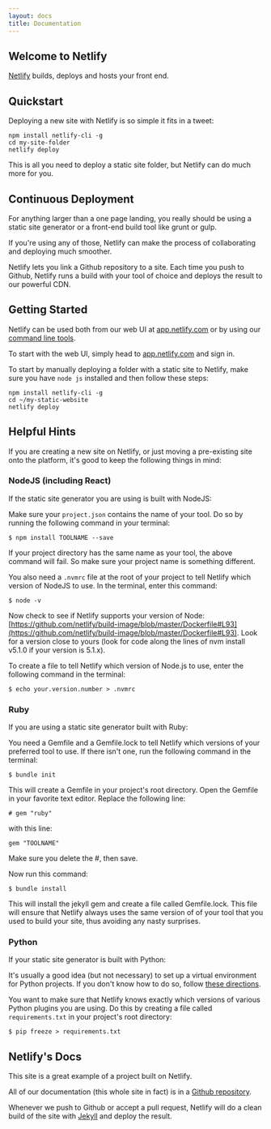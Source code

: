```yaml
---
layout: docs
title: Documentation
---
```


## Welcome to Netlify

[Netlify](http://www.netlify.com) builds, deploys and hosts your front end.

## Quickstart

Deploying a new site with Netlify is so simple it fits in a tweet:

```
npm install netlify-cli -g
cd my-site-folder
netlify deploy
```

This is all you need to deploy a static site folder, but Netlify can do much more for you.

## Continuous Deployment

For anything larger than a one page landing, you really should be using a static site generator or a front-end build tool like grunt or gulp.

If you're using any of those, Netlify can make the process of collaborating and deploying much smoother.

Netlify lets you link a Github repository to a site. Each time you push to Github, Netlify runs a build with your tool of choice and deploys the result to our powerful CDN.

## Getting Started

Netlify can be used both from our web UI at [app.netlify.com](http://app.netlify.com) or by using our [command line tools](/docs/cli).

To start with the web UI, simply head to [app.netlify.com](http://app.netlify.com) and sign in.

To start by manually deploying a folder with a static site to Netlify, make sure you have `node js` installed and then follow these steps:

```
npm install netlify-cli -g
cd ~/my-static-website
netlify deploy
```

## Helpful Hints

If you are creating a new site on Netlify, or just moving a pre-existing site onto the platform, it's good to keep the following things in mind:

### NodeJS (including React)

If the static site generator you are using is built with NodeJS:

Make sure your `project.json` contains the name of your tool. Do so by running the following command in your terminal:

```
$ npm install TOOLNAME --save
```

If your project directory has the same name as your tool, the above command will fail. So make sure your project name is something different.

You also need a `.nvmrc` file at the root of your project to tell Netlify which version of NodeJS to use. In the terminal, enter this command:

```
$ node -v
```

Now check to see if Netlify supports your version of Node: [https://github.com/netlify/build-image/blob/master/Dockerfile#L93](https://github.com/netlify/build-image/blob/master/Dockerfile#L93). Look for a version close to yours (look for code along the lines of nvm install v5.1.0 if your version is 5.1.x).

To create a file to tell Netlify which version of Node.js to use, enter the following command in the terminal:

```
$ echo your.version.number > .nvmrc
```

### Ruby

If you are using a static site generator built with Ruby:

You need a Gemfile and a Gemfile.lock to tell Netlify which versions of your preferred tool to use. If there isn't one, run the following command in the terminal:

```
$ bundle init
```

This will create a Gemfile in your project's root directory. Open the Gemfile in your favorite text editor. Replace the following line:

```
# gem "ruby"
```

with this line:

```
gem "TOOLNAME"
```

Make sure you delete the #, then save.

Now run this command:

```
$ bundle install
```

This will install the jekyll gem and create a file called Gemfile.lock. This file will ensure that Netlify always uses the same version of of your tool that you used to build your site, thus avoiding any nasty surprises.

### Python

If your static site generator is built with Python:

It's usually a good idea (but not necessary) to set up a virtual environment for Python projects. If you don't know how to do so, follow [these directions](http://docs.python-guide.org/en/latest/dev/virtualenvs/).

You want to make sure that Netlify knows exactly which versions of various Python plugins you are using. Do this by creating a file called `requirements.txt` in your project's root directory:

```
$ pip freeze > requirements.txt
```

## Netlify's Docs

This site is a great example of a project built on Netlify.

All of our documentation (this whole site in fact) is in a [Github repository](https://github.com/netlify/netlify-home).

Whenever we push to Github or accept a pull request, Netlify will do a clean build of the site with [Jekyll](http://jekyllrb.com/) and deploy the result.
